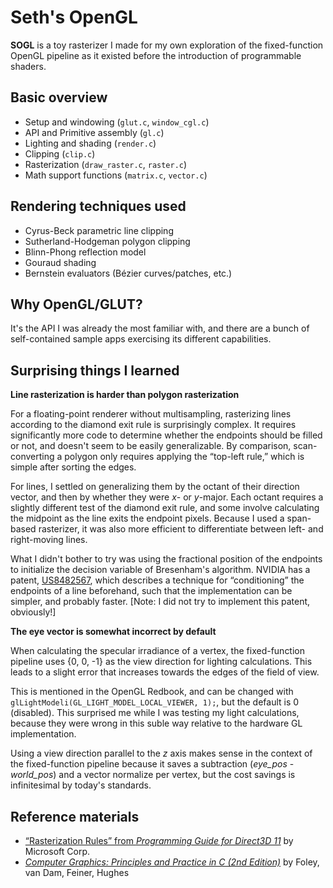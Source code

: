Seth's OpenGL
========================
**SOGL** is a toy rasterizer I made for my own exploration of the fixed-function OpenGL pipeline as it existed before the introduction of programmable shaders.

Basic overview
--------------
* Setup and windowing (`glut.c`, `window_cgl.c`)
* API and Primitive assembly (`gl.c`)
* Lighting and shading (`render.c`)
* Clipping (`clip.c`)
* Rasterization (`draw_raster.c`, `raster.c`)
* Math support functions (`matrix.c`, `vector.c`)

Rendering techniques used
-------------------------
* Cyrus-Beck parametric line clipping
* Sutherland-Hodgeman polygon clipping
* Blinn-Phong reflection model
* Gouraud shading
* Bernstein evaluators (Bézier curves/patches, etc.)

Why OpenGL/GLUT?
----------------
It's the API I was already the most familiar with, and there are a bunch of self-contained sample apps exercising its different capabilities.

Surprising things I learned
---------------------------
**Line rasterization is harder than polygon rasterization**

For a floating-point renderer without multisampling, rasterizing lines according to the diamond exit rule is surprisingly complex. It requires significantly more code to determine whether the endpoints should be filled or not, and doesn't seem to be easily generalizable. By comparison, scan-converting a polygon only requires applying the “top-left rule,” which is simple after sorting the edges.

For lines, I settled on generalizing them by the octant of their direction vector, and then by whether they were *x*- or *y*-major. Each octant requires a slightly different test of the diamond exit rule, and some involve calculating the midpoint as the line exits the endpoint pixels. Because I used a span-based rasterizer, it was also more efficient to differentiate between left- and right-moving lines.

What I didn't bother to try was using the fractional position of the endpoints to initialize the decision variable of Bresenham's algorithm. NVIDIA has a patent, [US8482567](https://patents.google.com/patent/US8482567), which describes a technique for “conditioning” the endpoints of a line beforehand, such that the implementation can be simpler, and probably faster. [Note: I did not try to implement this patent, obviously!]

**The eye vector is somewhat incorrect by default**

When calculating the specular irradiance of a vertex, the fixed-function pipeline uses {0, 0, -1} as the view direction for lighting calculations. This leads to a slight error that increases towards the edges of the field of view.

This is mentioned in the OpenGL Redbook, and can be changed with `glLightModeli(GL_LIGHT_MODEL_LOCAL_VIEWER, 1);`, but the default is 0 (disabled). This surprised me while I was testing my light calculations, because they were wrong in this suble way relative to the hardware GL implementation.

Using a view direction parallel to the *z* axis makes sense in the context of the fixed-function pipeline because it saves a subtraction (*eye_pos* - *world_pos*) and a vector normalize per vertex, but the cost savings is infinitesimal by today's standards.

Reference materials
-------------------
* [“Rasterization Rules” from _Programming Guide for Direct3D 11_](https://docs.microsoft.com/en-us/windows/desktop/direct3d11/d3d10-graphics-programming-guide-rasterizer-stage-rules#triangle-rasterization-rules-without-multisampling) by Microsoft Corp.
* [_Computer Graphics: Principles and Practice in C (2nd Edition)_](https://www.pearson.com/us/higher-education/product/Foley-Computer-Graphics-Principles-and-Practice-in-C-2nd-Edition/9780201848403.html) by Foley, van Dam, Feiner, Hughes
